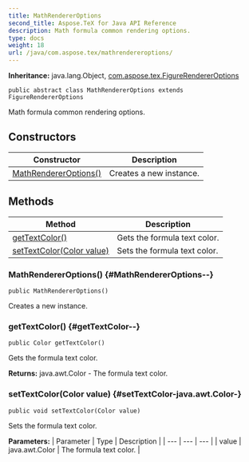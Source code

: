 ```yaml
---
title: MathRendererOptions
second_title: Aspose.TeX for Java API Reference
description: Math formula common rendering options.
type: docs
weight: 18
url: /java/com.aspose.tex/mathrendereroptions/
---
```

**Inheritance:**
java.lang.Object, [com.aspose.tex.FigureRendererOptions](../../com.aspose.tex/figurerendereroptions)
```
public abstract class MathRendererOptions extends FigureRendererOptions
```

Math formula common rendering options.
## Constructors

| Constructor | Description |
| --- | --- |
| [MathRendererOptions()](#MathRendererOptions--) | Creates a new instance. |
## Methods

| Method | Description |
| --- | --- |
| [getTextColor()](#getTextColor--) | Gets the formula text color. |
| [setTextColor(Color value)](#setTextColor-java.awt.Color-) | Sets the formula text color. |
### MathRendererOptions() {#MathRendererOptions--}
```
public MathRendererOptions()
```


Creates a new instance.

### getTextColor() {#getTextColor--}
```
public Color getTextColor()
```


Gets the formula text color.

**Returns:**
java.awt.Color - The formula text color.
### setTextColor(Color value) {#setTextColor-java.awt.Color-}
```
public void setTextColor(Color value)
```


Sets the formula text color.

**Parameters:**
| Parameter | Type | Description |
| --- | --- | --- |
| value | java.awt.Color | The formula text color. |


